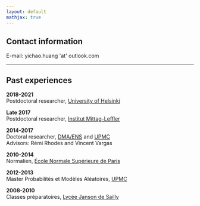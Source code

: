 ```yaml
---
layout: default
mathjax: true
---
```


## Contact information

E-mail: yichao.huang 'at' outlook.com

----------

## Past experiences

**2018-2021**  
Postdoctoral researcher, [University of Helsinki](https://www.helsinki.fi)

**Late 2017**  
Postdoctoral researcher, [Institut Mittag-Leffler](http://www.mittag-leffler.se)

**2014-2017**  
Doctoral researcher, [DMA/ENS](http://www.math.ens.fr) and [UPMC](http://www.upmc.fr)  
Advisors: Rémi Rhodes and Vincent Vargas

**2010-2014**  
Normalien, [École Normale Supérieure de Paris](http://www.ens.fr)

**2012-2013**  
Master Probabilités et Modèles Aléatoires, [UPMC](http://www.upmc.fr)

**2008-2010**  
Classes préparatoires, [Lycée Janson de Sailly](http://www.janson-de-sailly.fr)


<!-- ### Coauthors

[Juhan Aru](https://people.math.ethz.ch/~jaru/), [Baptiste Cerclé], [Rémi Rhodes](http://perso-math.univ-mlv.fr/users/rhodes.remi/), [Eero Saksman], [Xin Sun](http://www.math.columbia.edu/~xinsun/), [Vincent Vargas](http://www.math.ens.fr/~vargas/) -->